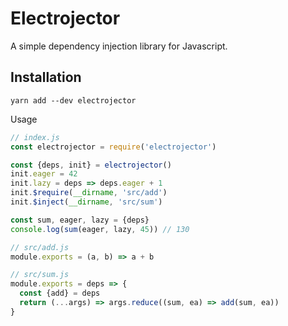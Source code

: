 # Electrojector

A simple dependency injection library for Javascript.

## Installation

```
yarn add --dev electrojector
```

Usage


```javascript
// index.js
const electrojector = require('electrojector')

const {deps, init} = electrojector()
init.eager = 42
init.lazy = deps => deps.eager + 1
init.$require(__dirname, 'src/add')
init.$inject(__dirname, 'src/sum')

const sum, eager, lazy = {deps}
console.log(sum(eager, lazy, 45)) // 130

// src/add.js
module.exports = (a, b) => a + b

// src/sum.js
module.exports = deps => {
  const {add} = deps
  return (...args) => args.reduce((sum, ea) => add(sum, ea))
}
```
